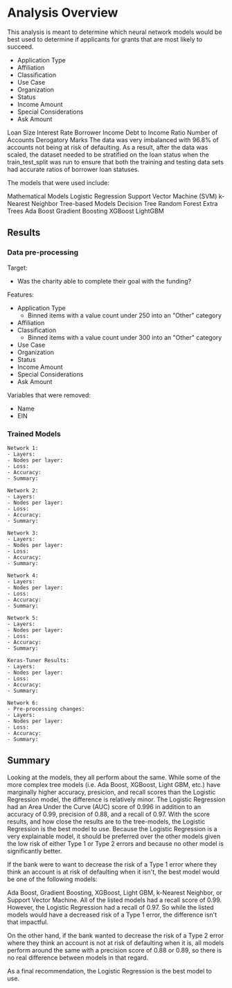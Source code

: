 # Analysis Overview
This analysis is meant to determine which neural network models would be best used to determine if applicants for grants that are most likely to succeed. 

- Application Type
- Affiliation
- Classification
- Use Case
- Organization
- Status
- Income Amount
- Special Considerations
- Ask Amount

Loan Size
Interest Rate
Borrower Income
Debt to Income Ratio
Number of Accounts
Derogatory Marks
The data was very imbalanced with 96.8% of accounts not being at risk of defaulting. As a result, after the data was scaled, the dataset needed to be stratified on the loan status when the train_test_split was run to ensure that both the training and testing data sets had accurate ratios of borrower loan statuses.

The models that were used include:

Mathematical Models
Logistic Regression
Support Vector Machine (SVM)
k-Nearest Neighbor
Tree-based Models
Decision Tree
Random Forest
Extra Trees
Ada Boost
Gradient Boosting
XGBoost
LightGBM

## Results
### Data pre-processing
Target:
- Was the charity able to complete their goal with the funding?

Features:
- Application Type
    - Binned items with a value count under 250 into an "Other" category
- Affiliation
- Classification
    - Binned items with a value count under 300 into an "Other" category
- Use Case
- Organization
- Status
- Income Amount
- Special Considerations
- Ask Amount

Variables that were removed:
- Name
- EIN
### Trained Models
    Network 1:
    - Layers:
    - Nodes per layer:
    - Loss:
    - Accuracy:
    - Summary:

    Network 2:
    - Layers:
    - Nodes per layer:
    - Loss:
    - Accuracy:
    - Summary:

    Network 3:
    - Layers:
    - Nodes per layer:
    - Loss:
    - Accuracy:
    - Summary:

    Network 4:
    - Layers:
    - Nodes per layer:
    - Loss:
    - Accuracy:
    - Summary:

    Network 5:
    - Layers:
    - Nodes per layer:
    - Loss:
    - Accuracy:
    - Summary:

    Keras-Tuner Results:
    - Layers:
    - Nodes per layer:
    - Loss:
    - Accuracy:
    - Summary:

    Network 6:
    - Pre-processing changes:
    - Layers:
    - Nodes per layer:
    - Loss:
    - Accuracy:
    - Summary:



## Summary
Looking at the models, they all perform about the same. While some of the more complex tree models (i.e. Ada Boost, XGBoost, Light GBM, etc.) have marginally higher accuracy, presicion, and recall scores than the Logistic Regression model, the difference is relatively minor. The Logistic Regression had an Area Under the Curve (AUC) score of 0.996 in addition to an accuracy of 0.99, precision of 0.88, and a recall of 0.97. With the score results, and how close the results are to the tree-models, the Logistic Regression is the best model to use. Because the Logistic Regression is a very explainable model, it should be preferred over the other models given the low risk of either Type 1 or Type 2 errors and because no other model is significantly better.

If the bank were to want to decrease the risk of a Type 1 error where they think an account is at risk of defaulting when it isn't, the best model would be one of the following models:

Ada Boost,
Gradient Boosting,
XGBoost,
Light GBM,
k-Nearest Neighbor, or
Support Vector Machine.
All of the listed models had a recall score of 0.99. However, the Logistic Regression had a recall of 0.97. So while the listed models would have a decreased risk of a Type 1 error, the difference isn't that impactful.

On the other hand, if the bank wanted to decrease the risk of a Type 2 error where they think an account is not at risk of defaulting when it is, all models perform around the same with a precision score of 0.88 or 0.89, so there is no real difference between models in that regard.

As a final recommendation, the Logistic Regression is the best model to use.